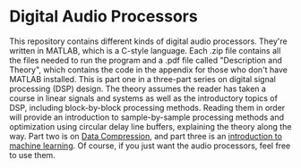 # Digital Audio Processors
  This repository contains different kinds of digital audio processors. They're written in MATLAB, which is a C-style language. Each .zip file contains all the files needed to run the program and a .pdf file called "Description and Theory", which contains the code in the appendix for those who don't have MATLAB installed. This is part one in a three-part series on digital signal processing (DSP) design. The theory assumes the reader has taken a course in linear signals and systems as well as the introductory topics of DSP, including block-by-block processing methods. Reading them in order will provide an introduction to sample-by-sample processing methods and optimization using circular delay line buffers, explaining the theory along the way. Part two is on [Data Compression](https://github.com/QuantumAudio/Data-Compression), and part three is an [introduction to machine learning](https://github.com/QuantumAudio/Introduction-to-Machine-Learning). Of course, if you just want the audio processors, feel free to use them. 
